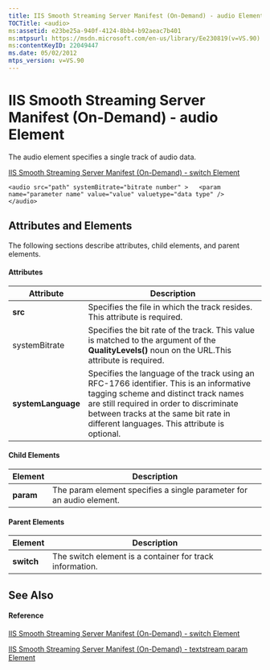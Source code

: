 ```yaml
---
title: IIS Smooth Streaming Server Manifest (On-Demand) - audio Element
TOCTitle: <audio>
ms:assetid: e23be25a-940f-4124-8bb4-b92aeac7b401
ms:mtpsurl: https://msdn.microsoft.com/en-us/library/Ee230819(v=VS.90)
ms:contentKeyID: 22049447
ms.date: 05/02/2012
mtps_version: v=VS.90
---
```


# IIS Smooth Streaming Server Manifest (On-Demand) - audio Element

The audio element specifies a single track of audio data.

[IIS Smooth Streaming Server Manifest (On-Demand) - switch Element](iis-smooth-streaming-server-manifest-on-demand-switch-element.md)  

    <audio src="path" systemBitrate="bitrate number" >   <param name="parameter name" value="value" valuetype="data type" />
    </audio>

## Attributes and Elements

The following sections describe attributes, child elements, and parent elements.

#### Attributes

|Attribute|Description|
|--- |--- |
|**src**|Specifies the file in which the track resides. This attribute is required.|
|systemBitrate|Specifies the bit rate of the track. This value is matched to the argument of the **QualityLevels()** noun on the URL.This attribute is required.|
|**systemLanguage**|Specifies the language of the track using an RFC-1766 identifier. This is an informative tagging scheme and distinct track names are still required in order to discriminate between tracks at the same bit rate in different languages. This attribute is optional.|


#### Child Elements

|Element|Description|
|--- |--- |
|**param**|The param element specifies a single parameter for an audio element.|

#### Parent Elements

|Element|Description|
|--- |--- |
|**switch**|The switch element is a container for track information.|

## See Also

#### Reference

[IIS Smooth Streaming Server Manifest (On-Demand) - switch Element](iis-smooth-streaming-server-manifest-on-demand-switch-element.md)

[IIS Smooth Streaming Server Manifest (On-Demand) - textstream param Element](iis-smooth-streaming-server-manifest-on-demand-textstream-param-element.md)

